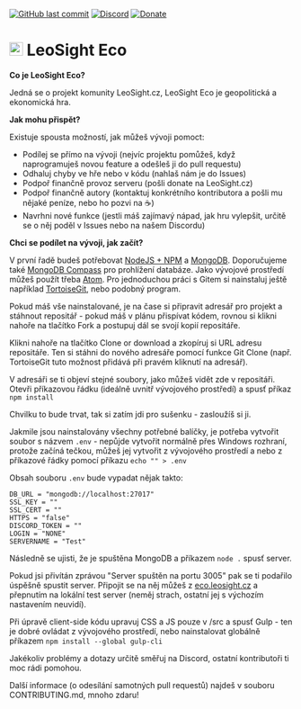 [![GitHub last commit](https://img.shields.io/github/last-commit/RatajVaver/leosight-eco.svg?style=flat)](https://github.com/RatajVaver/leosight-eco/commits/master)
[![Discord](https://img.shields.io/discord/172025101963755520.svg?label=discord)](https://discord.gg/RJmtV3p)
[![Donate](https://img.shields.io/badge/$-support-12a0df.svg?style=flat)](https://leosight.cz/donate) 

<h1><img width="24" height="24" src="http://i.imgur.com/MnkSnOQ.png"> LeoSight Eco</h1>

**Co je LeoSight Eco?**

Jedná se o projekt komunity LeoSight.cz, LeoSight Eco je geopolitická a ekonomická hra.

**Jak mohu přispět?**

Existuje spousta možností, jak můžeš vývoji pomoct:
* Podílej se přímo na vývoji (nejvíc projektu pomůžeš, když naprogramuješ novou feature a odešleš ji do pull requestu)
* Odhaluj chyby ve hře nebo v kódu (nahlaš nám je do Issues)
* Podpoř finančně provoz serveru (pošli donate na LeoSight.cz)
* Podpoř finančně autory (kontaktuj konkrétního kontributora a pošli mu nějaké peníze, nebo ho pozvi na :coffee:)
* Navrhni nové funkce (jestli máš zajímavý nápad, jak hru vylepšit, určitě se o něj poděl v Issues nebo na našem Discordu)

**Chci se podílet na vývoji, jak začít?**

V první řadě budeš potřebovat [NodeJS + NPM](https://nodejs.org/en/) a [MongoDB](https://www.mongodb.com/download-center/community).
Doporučujeme také [MongoDB Compass](https://www.mongodb.com/download-center/compass) pro prohlížení databáze.
Jako vývojové prostředí můžeš použít třeba [Atom](https://atom.io/).
Pro jednoduchou práci s Gitem si nainstaluj ještě například [TortoiseGit](https://tortoisegit.org/), nebo podobný program.

Pokud máš vše nainstalované, je na čase si připravit adresář pro projekt a stáhnout repositář - pokud máš v plánu přispívat kódem, rovnou si klikni nahoře na tlačítko Fork a postupuj dál se svojí kopií repositáře.

Klikni nahoře na tlačítko Clone or download a zkopíruj si URL adresu repositáře.
Ten si stáhni do nového adresáře pomocí funkce Git Clone (např. TortoiseGit tuto možnost přidává při pravém kliknutí na adresář).

V adresáři se ti objeví stejné soubory, jako můžeš vidět zde v repositáři. Otevři příkazovou řádku (ideálně uvnitř vývojového prostředí) a spusť příkaz `npm install`

Chvilku to bude trvat, tak si zatím jdi pro sušenku - zasloužíš si ji.

Jakmile jsou nainstalovány všechny potřebné balíčky, je potřeba vytvořit soubor s názvem `.env` - nepůjde vytvořit normálně přes Windows rozhraní, protože začíná tečkou, můžeš jej vytvořit z vývojového prostředí a nebo z příkazové řádky pomocí příkazu `echo "" > .env`

Obsah souboru `.env` bude vypadat nějak takto:
```
DB_URL = "mongodb://localhost:27017"
SSL_KEY = ""
SSL_CERT = ""
HTTPS = "false"
DISCORD_TOKEN = ""
LOGIN = "NONE"
SERVERNAME = "Test"
```

Následně se ujisti, že je spuštěna MongoDB a příkazem `node .` spusť server.

Pokud jsi přivítán zprávou "Server spuštěn na portu 3005" pak se ti podařilo úspěšně spustit server. Připojit se na něj můžeš z [eco.leosight.cz](https://eco.leosight.cz) a přepnutím na lokální test server (neměj strach, ostatní jej s výchozím nastavením neuvidí).

Při úpravě client-side kódu upravuj CSS a JS pouze v /src a spusť Gulp - ten je dobré ovládat z vývojového prostředí, nebo nainstalovat globálně příkazem `npm install --global gulp-cli`

Jakékoliv problémy a dotazy určitě směřuj na Discord, ostatní kontributoři ti moc rádi pomohou.

Další informace (o odesílání samotných pull requestů) najdeš v souboru CONTRIBUTING.md, mnoho zdaru!